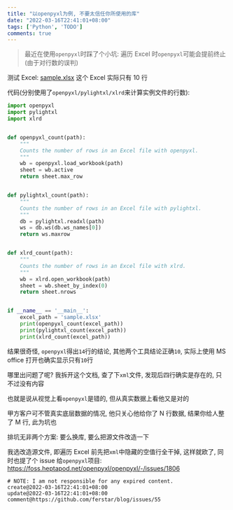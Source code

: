 ```yaml
---
title: "以openpyxl为例, 不要太信任你所使用的库"
date: "2022-03-16T22:41:01+08:00"
tags: ['Python', 'TODO']
comments: true
---
```


> 最近在使用`openpyxl`时踩了个小坑: 遍历 Excel 时`openpyxl`可能会提前终止(由于对行数的误判)

测试 Excel: [sample.xlsx](https://github.com/ferstar/blog/files/8274837/sample.xlsx) 这个 Excel 实际只有 10 行

代码(分别使用了`openpyxl/pylightxl/xlrd`来计算实例文件的行数): 

```python
import openpyxl
import pylightxl
import xlrd


def openpyxl_count(path):
    """
    Counts the number of rows in an Excel file with openpyxl.
    """
    wb = openpyxl.load_workbook(path)
    sheet = wb.active
    return sheet.max_row


def pylightxl_count(path):
    """
    Counts the number of rows in an Excel file with pylightxl.
    """
    db = pylightxl.readxl(path)
    ws = db.ws(db.ws_names[0])
    return ws.maxrow


def xlrd_count(path):
    """
    Counts the number of rows in an Excel file with xlrd.
    """
    wb = xlrd.open_workbook(path)
    sheet = wb.sheet_by_index(0)
    return sheet.nrows


if __name__ == '__main__':
    excel_path = 'sample.xlsx'
    print(openpyxl_count(excel_path))
    print(pylightxl_count(excel_path))
    print(xlrd_count(excel_path))
```

结果很奇怪, `openpyxl`得出`14`行的结论, 其他两个工具结论正确`10`, 实际上使用 MS office 打开也确实显示只有`10`行

哪里出问题了呢? 我拆开这个文档, 查了下`xml`文件, 发现后四行确实是存在的, 只不过没有内容

也就是说从视觉上看`openpyxl`是错的, 但从真实数据上看他又是对的

甲方客户可不管真实底层数据的情况, 他只关心他给你了 N 行数据, 结果你给人整了 M 行, 此为坑也

排坑无非两个方案: 要么换库, 要么把源文件改造一下

我选改造源文件, 即遍历 Excel 前先把`xml`中隐藏的空值行全干掉, 这样就欧了, 同时也提了个 issue 给`openpyxl`项目: https://foss.heptapod.net/openpyxl/openpyxl/-/issues/1806



```
# NOTE: I am not responsible for any expired content.
create@2022-03-16T22:41:01+08:00
update@2022-03-16T22:41:01+08:00
comment@https://github.com/ferstar/blog/issues/55
```
